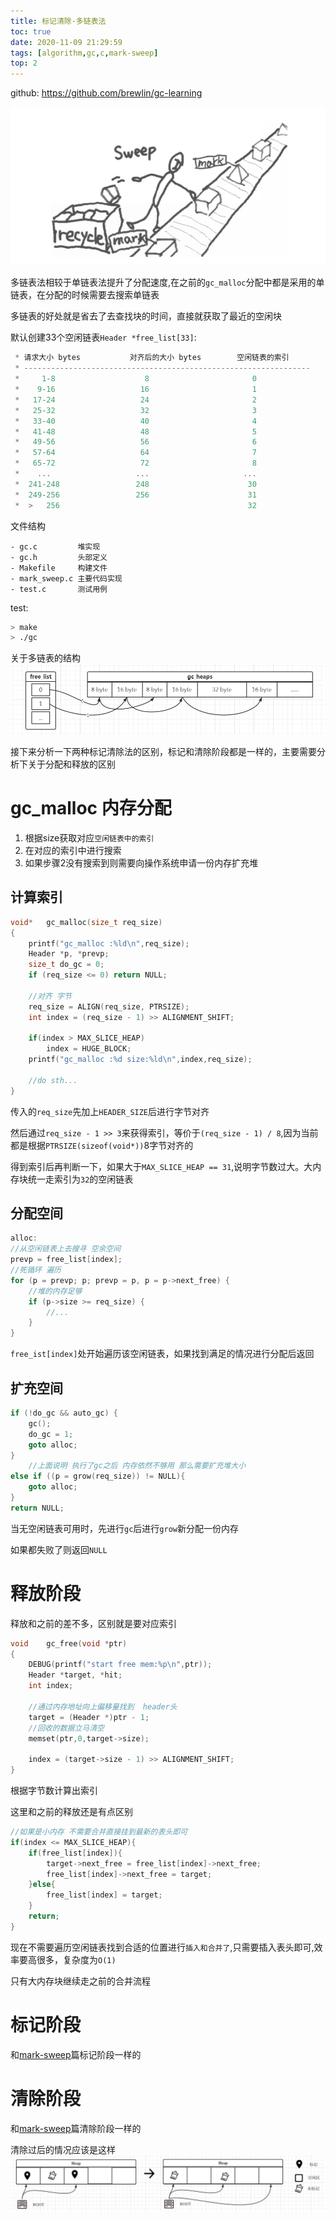 ```yaml
---
title: 标记清除-多链表法
toc: true
date: 2020-11-09 21:29:59
tags: [algorithm,gc,c,mark-sweep]
top: 2
---
```

github: https://github.com/brewlin/gc-learning

![](/images/blog/gc-learning/LJFFHZORKL.png)

多链表法相较于单链表法提升了分配速度,在之前的`gc_malloc`分配中都是采用的单链表，在分配的时候需要去搜索单链表

多链表的好处就是省去了去查找块的时间，直接就获取了最近的空闲块

默认创建33个空闲链表`Header *free_list[33]`:
```c
 * 请求大小 bytes	        对齐后的大小 bytes        空闲链表的索引
 * ----------------------------------------------------------------
 *     1-8                    8                       0
 *	  9-16                   16                       1
 *	 17-24                   24                       2
 *	 25-32                   32                       3
 *	 33-40                   40                       4
 *	 41-48                   48                       5
 *	 49-56                   56                       6
 *	 57-64                   64                       7
 *	 65-72                   72                       8
 *	  ...                   ...                     ...
 *	241-248                 248                      30
 *	249-256                 256                      31
 *  >   256                                          32
```


文件结构
```
- gc.c         堆实现
- gc.h         头部定义
- Makefile     构建文件
- mark_sweep.c 主要代码实现
- test.c       测试用例
```
test:
```sh
> make
> ./gc
```

关于多链表的结构
![](/images/blog/gc-learning/mark-sweep-multi.png)


接下来分析一下两种标记清除法的区别，标记和清除阶段都是一样的，主要需要分析下关于分配和释放的区别



# gc_malloc 内存分配
1. 根据size获取对应`空闲链表中的索引`
2. 在对应的索引中进行搜索
3. 如果步骤2没有搜索到则需要向操作系统申请一份内存扩充堆

## 计算索引
```c
void*   gc_malloc(size_t req_size)
{
    printf("gc_malloc :%ld\n",req_size);
    Header *p, *prevp;
    size_t do_gc = 0;
    if (req_size <= 0) return NULL;

    //对齐 字节
    req_size = ALIGN(req_size, PTRSIZE);
    int index = (req_size - 1) >> ALIGNMENT_SHIFT;

    if(index > MAX_SLICE_HEAP)
        index = HUGE_BLOCK;
    printf("gc_malloc :%d size:%ld\n",index,req_size);
    
    //do sth...
}
```
传入的`req_size`先加上`HEADER_SIZE`后进行字节对齐

然后通过`req_size - 1 >> 3`来获得索引，等价于`(req_size - 1) / 8`,因为当前都是根据`PTRSIZE(sizeof(void*))`8字节对齐的

得到索引后再判断一下，如果大于`MAX_SLICE_HEAP == 31`,说明字节数过大。大内存块统一走索引为`32`的空闲链表

## 分配空间
```c
alloc:
//从空闲链表上去搜寻 空余空间
prevp = free_list[index];
//死循环 遍历
for (p = prevp; p; prevp = p, p = p->next_free) {
    //堆的内存足够
    if (p->size >= req_size) {
        //...
    }
}

```
`free_ist[index]`处开始遍历该空闲链表，如果找到满足的情况进行分配后返回

## 扩充空间
```c
if (!do_gc && auto_gc) {
    gc();
    do_gc = 1;
    goto alloc;
}
    //上面说明 执行了gc之后 内存依然不够用 那么需要扩充堆大小
else if ((p = grow(req_size)) != NULL){
    goto alloc;
}
return NULL;
```
当无空闲链表可用时，先进行`gc`后进行`grow`新分配一份内存

如果都失败了则返回`NULL`

# 释放阶段
释放和之前的差不多，区别就是要对应索引

```c
void    gc_free(void *ptr)
{
    DEBUG(printf("start free mem:%p\n",ptr));
    Header *target, *hit;
    int index;

    //通过内存地址向上偏移量找到  header头
    target = (Header *)ptr - 1;
    //回收的数据立马清空
    memset(ptr,0,target->size);

    index = (target->size - 1) >> ALIGNMENT_SHIFT;
}
```
根据字节数计算出索引

这里和之前的释放还是有点区别
```c
//如果是小内存 不需要合并直接挂到最新的表头即可
if(index <= MAX_SLICE_HEAP){
    if(free_list[index]){
        target->next_free = free_list[index]->next_free;
        free_list[index]->next_free = target;
    }else{
        free_list[index] = target;
    }
    return;
}
```
现在不需要遍历空闲链表找到合适的位置进行`插入和合并了`,只需要插入表头即可,效率要高很多，复杂度为`O(1)`

只有大内存块继续走之前的合并流程



# 标记阶段
和[mark-sweep](https://wiki.brewlin.com/wiki/blog/gc-learning/%E7%AE%97%E6%B3%95%E5%AE%9E%E7%8E%B0/1.%E6%A0%87%E8%AE%B0%E6%B8%85%E9%99%A4%E7%AE%97%E6%B3%95/)篇标记阶段一样的

# 清除阶段
和[mark-sweep](https://wiki.brewlin.com/wiki/blog/gc-learning/%E7%AE%97%E6%B3%95%E5%AE%9E%E7%8E%B0/1.%E6%A0%87%E8%AE%B0%E6%B8%85%E9%99%A4%E7%AE%97%E6%B3%95/)篇清除阶段一样的 

清除过后的情况应该是这样
![](/images/blog/gc-learning/mark-sweep2.png)
